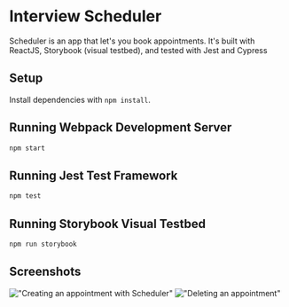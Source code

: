 # Interview Scheduler

Scheduler is an app that let's you book appointments.
It's built with ReactJS, Storybook (visual testbed), and tested with Jest and Cypress 

## Setup

Install dependencies with `npm install`.

## Running Webpack Development Server

```sh
npm start
```

## Running Jest Test Framework

```sh
npm test
```

## Running Storybook Visual Testbed

```sh
npm run storybook
```

## Screenshots

!["Creating an appointment with Scheduler"]()
!["Deleting an appointment"]()